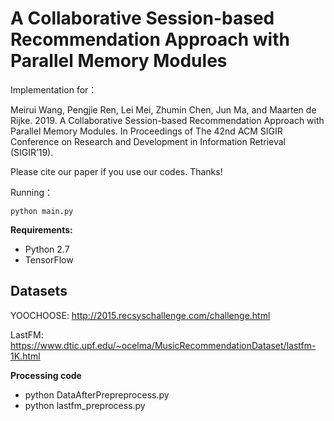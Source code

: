 # A Collaborative Session-based Recommendation Approach with Parallel Memory Modules

Implementation for：

Meirui Wang, Pengjie Ren, Lei Mei, Zhumin Chen, Jun Ma, and Maarten de Rijke. 2019. A Collaborative Session-based Recommendation Approach with Parallel Memory Modules. In Proceedings of The 42nd ACM SIGIR Conference on Research and Development in Information Retrieval (SIGIR’19).

Please cite our paper if you use our codes. Thanks!

Running：
```
python main.py
```

**Requirements:**

* Python 2.7
* TensorFlow

## Datasets

YOOCHOOSE: http://2015.recsyschallenge.com/challenge.html

LastFM: https://www.dtic.upf.edu/~ocelma/MusicRecommendationDataset/lastfm-1K.html

**Processing code**
* python DataAfterPrepreprocess.py
* python lastfm_preprocess.py
